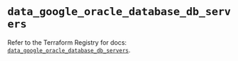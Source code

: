 # `data_google_oracle_database_db_servers`

Refer to the Terraform Registry for docs: [`data_google_oracle_database_db_servers`](https://registry.terraform.io/providers/hashicorp/google-beta/6.34.0/docs/data-sources/google_oracle_database_db_servers).
